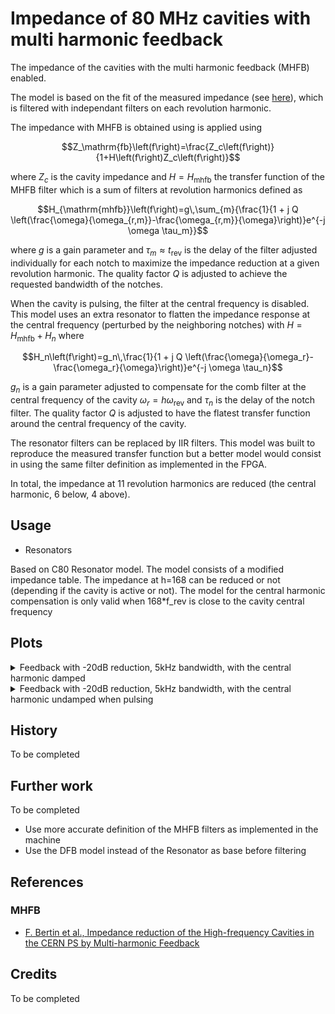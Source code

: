 # Impedance of 80 MHz cavities with multi harmonic feedback

The impedance of the cavities with the multi harmonic feedback
(MHFB) enabled.

The model is based on the fit of the measured impedance (see [here](../Individual/README.md)),
which is filtered with independant filters on each revolution harmonic.

The impedance with MHFB is obtained using is applied using

```math
Z_\mathrm{fb}\left(f\right)=\frac{Z_c\left(f\right)}{1+H\left(f\right)Z_c\left(f\right)}
```

where $`Z_c`$ is the cavity impedance and $`H=H_{\mathrm{mhfb}}`$
the transfer function of the MHFB filter which is a
sum of filters at revolution harmonics defined as

```math
H_{\mathrm{mhfb}}\left(f\right)=g\,\sum_{m}{\frac{1}{1 + j Q \left(\frac{\omega}{\omega_{r,m}}-\frac{\omega_{r,m}}{\omega}\right)}e^{-j \omega \tau_m}}
```

where $`g`$ is a gain parameter and $`\tau_m\approx t_\mathrm{rev}`$ is the
delay of the filter adjusted individually for each notch to maximize the impedance reduction
at a given revolution harmonic. The quality factor $`Q`$ 
is adjusted to achieve the requested bandwidth of the notches. 

When the cavity is pulsing, the filter at the central frequency is disabled.
This model uses an extra resonator to flatten the impedance response at the central
frequency (perturbed by the neighboring notches) with
$`H=H_{\mathrm{mhfb}}+H_n`$ where

```math
H_n\left(f\right)=g_n\,\frac{1}{1 + j Q \left(\frac{\omega}{\omega_r}-\frac{\omega_r}{\omega}\right)}e^{-j \omega \tau_n}
```

$`g_n`$ is a gain parameter adjusted to compensate
for the comb filter at the central frequency of the cavity $`\omega_r=h\omega_\mathrm{rev}`$ 
and $`\tau_n`$ is the delay of the notch filter. The quality factor $`Q`$ 
is adjusted to have the flatest transfer function around the central frequency of the cavity. 

The resonator filters can be replaced by IIR filters. This model was built
to reproduce the measured transfer function but a better model would 
consist in using the same filter definition as implemented in the FPGA.

In total, the impedance at 11 revolution harmonics are reduced (the central
harmonic, 6 below, 4 above).

## Usage

- Resonators

Based on C80 Resonator model. The model consists of a modified impedance table.
The impedance at h=168 can be reduced or not (depending if the cavity is active or not).
The model for the central harmonic compensation is only valid when 168*f_rev is close to the
cavity central frequency

## Plots

<details>
  <summary>Feedback with -20dB reduction, 5kHz bandwidth, with the central harmonic damped</summary>
  <img src="Resonators/C80-88_impedance_dB_with_MHFB_-20dB_477kHz_central_False.png">
  <img src="Resonators/C80-88_impedance_with_MHFB_-20dB_477kHz_central_False.png">
</details>

<details>
  <summary>Feedback with -20dB reduction, 5kHz bandwidth, with the central harmonic undamped when pulsing</summary>
  <img src="Resonators/C80-88_impedance_dB_with_MHFB_-20dB_477kHz_central_True.png">
  <img src="Resonators/C80-88_impedance_with_MHFB_-20dB_477kHz_central_True.png">
</details>


## History

To be completed

## Further work

To be completed

- Use more accurate definition of the MHFB filters as implemented in the machine
- Use the DFB model instead of the Resonator as base before filtering

## References

### MHFB
- [F. Bertin et al., Impedance reduction of the High-frequency Cavities in the CERN PS by Multi-harmonic Feedback](https://cds.cern.ch/record/2699578/)

## Credits

To be completed

